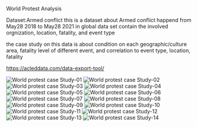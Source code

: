 
World Protest Analysis

Dataset:Armed conflict
this is a dataset about Armed conflict happend from May28 2018 to May28 2021 in global
data set contain the involved orgnization, location, fatality, and event type

the case study on this data is about condition on each geographic/culture area,
fatality level of different event, and correlation to event type, location, fatality

https://acleddata.com/data-export-tool/


![World protest case Study-01](https://user-images.githubusercontent.com/83846713/129200213-c6b6cbd4-3d88-460f-9ea9-2ba1fc99c4c3.png)
![World protest case Study-02](https://user-images.githubusercontent.com/83846713/129200079-d72e4211-256f-4a70-9153-b6636b3bfd68.png)
![World protest case Study-03](https://user-images.githubusercontent.com/83846713/129200097-a594f2a7-7689-4cd8-9f1a-ac07d148e460.png)
![World protest case Study-04](https://user-images.githubusercontent.com/83846713/129200099-337ea7b4-c021-432f-806e-611acd707a2f.png)
![World protest case Study-05](https://user-images.githubusercontent.com/83846713/129200105-2f2962ab-fd52-4b3e-bb3c-b5fb5da727f2.png)
![World protest case Study-06](https://user-images.githubusercontent.com/83846713/129200116-b35f1bd0-dc19-4bb9-9812-74a89efe324f.png)
![World protest case Study-07](https://user-images.githubusercontent.com/83846713/129200125-9cbb5310-d8f7-42aa-ae7f-aaada4b6c883.png)
![World protest case Study-08](https://user-images.githubusercontent.com/83846713/129200130-0e4bc95f-d434-43a2-9f92-b6a8d209fb57.png)
![World protest case Study-09](https://user-images.githubusercontent.com/83846713/129200136-31dddaed-bcdb-48e6-8fba-80a8230b9cfe.png)
![World protest case Study-10](https://user-images.githubusercontent.com/83846713/129200141-15376694-3b57-49e2-be65-b3fa5b0156ab.png)
![World protest case Study-11](https://user-images.githubusercontent.com/83846713/129200147-314cb4b2-b4f7-499f-aa0f-6a3b74b32765.png)
![World protest case Study-12](https://user-images.githubusercontent.com/83846713/129200151-0a979234-ae21-4f3f-88bf-2c708988ec91.png)
![World protest case Study-13](https://user-images.githubusercontent.com/83846713/129200157-e728c3cb-eab8-41d5-a27e-8c79adae57ab.png)
![World protest case Study-14](https://user-images.githubusercontent.com/83846713/129200160-2e2b524a-1282-4ea2-8709-20c5e456e51f.png)


